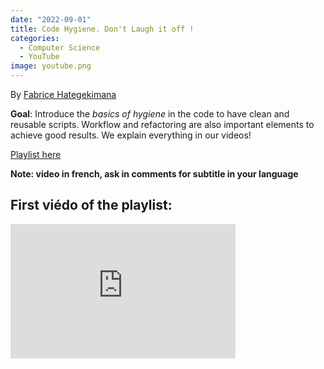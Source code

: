 ```yaml
---
date: "2022-09-01" 
title: Code Hygiene. Don't Laugh it off !
categories:
  - Computer Science
  - YouTube
image: youtube.png
---
```


By [Fabrice Hategekimana ](https://twitter.com/wedata_unige)


**Goal**: Introduce the _basics of hygiene_ in the code to have clean and reusable scripts. Workflow and refactoring are also important elements to achieve good results. We explain everything in our videos!

[Playlist here](https://www.youtube.com/playlist?list=PLSYhtt87oGALoyPVfAk8m5UmnY_aP87rB)

**Note: video in french, ask in comments for subtitle in your language**

## First viédo of the playlist:

<iframe width="360" height="215" src="https://www.youtube.com/embed/YaT1ksk--xc?list=PLSYhtt87oGALoyPVfAk8m5UmnY_aP87rB" title="Hygiène de code 1: introduction" frameborder="0" allow="accelerometer; autoplay; clipboard-write; encrypted-media; gyroscope; picture-in-picture; web-share" allowfullscreen></iframe>
